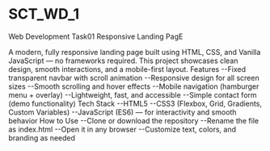 # SCT_WD_1
Web Development Task01
Responsive Landing PagE

A modern, fully responsive landing page built using HTML, CSS, and Vanilla JavaScript — no frameworks required.
This project showcases clean design, smooth interactions, and a mobile-first layout.
Features
--Fixed transparent navbar with scroll animation
--Responsive design for all screen sizes
--Smooth scrolling and hover effects
--Mobile navigation (hamburger menu + overlay)
--Lightweight, fast, and accessible
--Simple contact form (demo functionality)
Tech Stack
--HTML5
--CSS3 (Flexbox, Grid, Gradients, Custom Variables)
--JavaScript (ES6) — for interactivity and smooth behavior
How to Use
--Clone or download the repository
--Rename the file as index.html
--Open it in any browser
--Customize text, colors, and branding as needed
